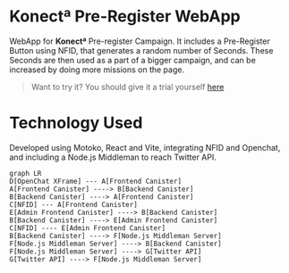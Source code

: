
# Konectª Pre-Register WebApp

WebApp for  **Konectª**  Pre-register Campaign. It includes a Pre-Register Button using NFID, that generates a random number of Seconds. These Seconds are then used as a part of a bigger campaign, and can be increased by doing more missions on the page.

> Want to try it? You should give it a trial yourself  [here](https://pre.konecta.one/ "https://pre.konecta.one/")

# Technology Used

Developed using Motoko, React and Vite, integrating NFID and Openchat, and including a Node.js Middleman to reach Twitter API.

```mermaid
graph LR
D[OpenChat XFrame] --- A[Frontend Canister]
A[Frontend Canister] ----> B[Backend Canister]
B[Backend Canister] ----> A[Frontend Canister]
C[NFID] --- A[Frontend Canister]
E[Admin Frontend Canister] ----> B[Backend Canister]
B[Backend Canister] ----> E[Admin Frontend Canister]
C[NFID] ---- E[Admin Frontend Canister]
B[Backend Canister] ----> F[Node.js Middleman Server]
F[Node.js Middleman Server] ----> B[Backend Canister]
F[Node.js Middleman Server] ----> G[Twitter API]
G[Twitter API] ----> F[Node.js Middleman Server]
```